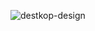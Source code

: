 ![destkop-design](https://github.com/lokeshkarthik5/social-link/assets/34629208/cd1756ff-5ae2-4992-a538-7cf47e7e87de)
